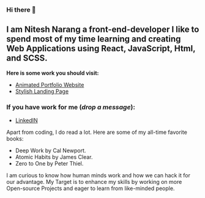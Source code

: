 ### Hi there 👋
## I am Nitesh Narang a front-end-developer I like to spend most of my time learning and creating Web Applications using React, JavaScript, Html, and SCSS.

**Here is some work you should visit:**
* [Animated Portfolio Website](https://nitproject4.netlify.app/)
* [Stylish Landing Page](https://nitproject3.netlify.app/)

### If you have work for me (_drop a message_):
* [LinkedIN](https://www.linkedin.com/in/nitesh-narang-72511295/)

Apart from coding, I do read a lot. Here are some of my all-time favorite books:
* Deep Work by Cal Newport.
* Atomic Habits by James Clear.
* Zero to One by Peter Thiel.

I am curious to know how human minds work and how we can hack it for our advantage.
My Target is to enhance my skills by working on more Open-source Projects and eager to learn from like-minded people.
<!--
**theniteshnarang/theniteshnarang** is a ✨ _special_ ✨ repository because its `README.md` (this file) appears on your GitHub profile.

Here are some ideas to get you started:

- 🔭 I’m currently working on JavaScript
- 🌱 I’m currently learning React
- 👯 I’m looking to collaborate on Front-End-Projects
- 🤔 I’m looking for help with P
- 💬 Ask me about ...
- 📫 How to reach me: ...
- 😄 Pronouns: ...
- ⚡ Fun fact: ...

--!>
